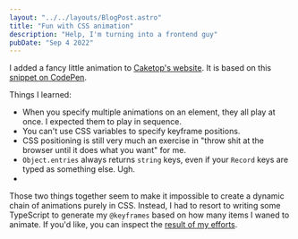 ```yaml
---
layout: "../../layouts/BlogPost.astro"
title: "Fun with CSS animation"
description: "Help, I'm turning into a frontend guy"
pubDate: "Sep 4 2022"
---
```


I added a fancy little animation to [Caketop's website](https://caketop.app/).
It is based on this [snippet on CodePen](https://codepen.io/gulshansainis/pen/yLymJRd?editors=1001).

Things I learned:

- When you specify multiple animations on an element, they all play at once. I expected them to play in sequence.
- You can't use CSS variables to specify keyframe positions.
- CSS positioning is still very much an exercise in "throw shit at the browser until it does what you want" for me.
- `Object.entries` always returns `string` keys, even if your `Record` keys are typed as something else. Ugh.
- 
Those two things together seem to make it impossible to create a dynamic chain of animations purely in CSS. 
Instead, I had to resort to writing some TypeScript to generate my `@keyframes` based on how many items I waned to animate.
If you'd like, you can inspect the [result of my efforts](https://github.com/caketop/caketop.github.io/blob/main/src/components/flipper.astro).
